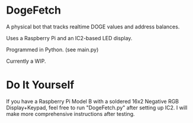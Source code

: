 DogeFetch
==============

A physical bot that tracks realtime DOGE values and address balances.

Uses a Raspberry Pi and an IC2-based LED display.

Programmed in Python. (see main.py)

Currently a WIP.

Do It Yourself
==============

If you have a Raspberry Pi Model B with a soldered 16x2 Negative RGB Display+Keypad, feel free to run "DogeFetch.py" after setting up IC2. I will make more comprehensive instructions after testing.
